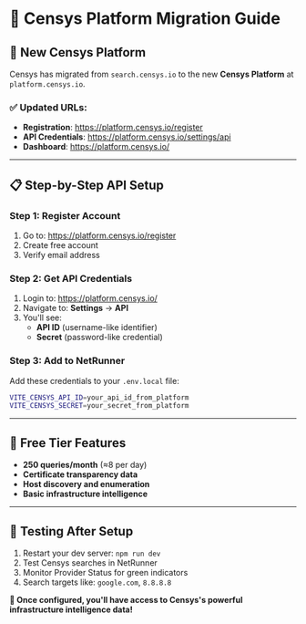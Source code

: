 # 🔑 Censys Platform Migration Guide

## 🚀 **New Censys Platform**
Censys has migrated from `search.censys.io` to the new **Censys Platform** at `platform.censys.io`.

### **✅ Updated URLs:**
- **Registration**: https://platform.censys.io/register
- **API Credentials**: https://platform.censys.io/settings/api
- **Dashboard**: https://platform.censys.io/

---

## 📋 **Step-by-Step API Setup**

### **Step 1: Register Account**
1. Go to: https://platform.censys.io/register
2. Create free account
3. Verify email address

### **Step 2: Get API Credentials**
1. Login to: https://platform.censys.io/
2. Navigate to: **Settings** → **API**
3. You'll see:
   - **API ID** (username-like identifier)
   - **Secret** (password-like credential)

### **Step 3: Add to NetRunner**
Add these credentials to your `.env.local` file:
```bash
VITE_CENSYS_API_ID=your_api_id_from_platform
VITE_CENSYS_SECRET=your_secret_from_platform
```

---

## 🎯 **Free Tier Features**
- **250 queries/month** (≈8 per day)
- **Certificate transparency data**
- **Host discovery and enumeration**
- **Basic infrastructure intelligence**

---

## 🔧 **Testing After Setup**
1. Restart your dev server: `npm run dev`
2. Test Censys searches in NetRunner
3. Monitor Provider Status for green indicators
4. Search targets like: `google.com`, `8.8.8.8`

**🚀 Once configured, you'll have access to Censys's powerful infrastructure intelligence data!**
